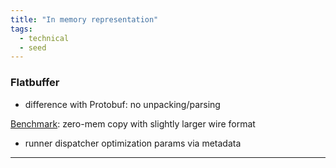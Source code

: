 ```yaml
---
title: "In memory representation"
tags:
  - technical
  - seed
---
```


### Flatbuffer

- difference with Protobuf: no unpacking/parsing

[Benchmark][#benchmark]: zero-mem copy with slightly larger wire format

- runner dispatcher optimization params via metadata

---

[#benchmark]: https://google.github.io/flatbuffers/flatbuffers_benchmarks.html
